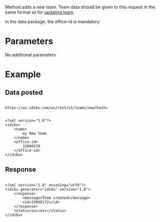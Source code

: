<p>Method adds a new team. Team data should be given to this request in the same format as for <a href="/docs/wsrestv1teams-showupdatedelete-team">updating team</a>.</p>
<p>In the data package, the office-id is mandatory</p>
<h1>
	Parameters</h1>
<p>No additional parameters</p>
<h1>
	Example</h1>
<h2>
	Data posted</h2>
<pre>
<code>
https://ws.idibu.com/ws/rest/v1/teams/new?hash=<your hash>
</code></pre>
<pre>
<code type="xml">
&lt;?xml version=&quot;1.0&quot;?&gt;
&lt;idibu&gt;
    &lt;name&gt;
        my New team
    &lt;/name&gt;
    &lt;office-id&gt;
        33000170
    &lt;/office-id&gt;
&lt;/idibu&gt;
</code></pre>
<h2>
	Response</h2>
<pre>
<code type="xml">
&lt;?xml version=&quot;1.0&quot; encoding=&quot;utf8&quot;?&gt;
&lt;idibu generator=&quot;idibu&quot; version=&quot;1.0&quot;&gt;
    &lt;response&gt;
        &lt;message&gt;Team created&lt;/message&gt;
        &lt;id&gt;33000172&lt;/id&gt;
    &lt;/response&gt;
    &lt;status&gt;success&lt;/status&gt;
&lt;/idibu&gt;
</code></pre>
